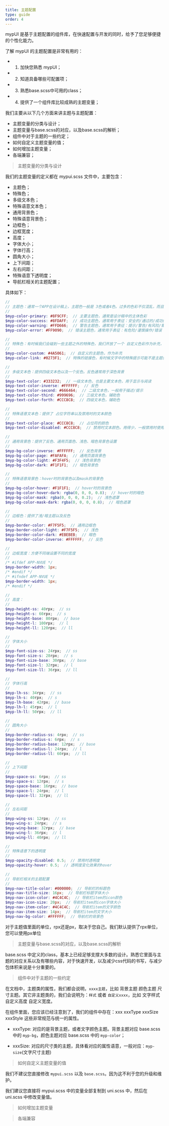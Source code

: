 ```yaml
---
title: 主题配置
type: guide
order: 4
---
```


mypUI 是基于主题配置的组件库，在快速配置与开发的同时，给予了您足够便捷的个性化能力。

了解 mypUI 的主题配置是非常有用的：

- 1. 加快您熟悉 mypUI；
- 2. 知道具备哪些可配置项；
- 3. 熟悉base.scss中可用的class；
- 4. 提供了一个组件库比较成熟的主题变量；

我们主要从以下几个方面来讲主题与主题配置：

- 主题变量的分类与设计；
- 主题变量与base.scss的对应，以及base.scss的解析；
- 组件中对于主题的一些约定；
- 如何自定义主题变量的值；
- 如何增加主题变量；
- 各端兼容；

> 主题变量的分类与设计

我们的主题变量的定义都在 mypui.scss 文件中，主要包含：

- 主题色；
- 特殊色；
- 多级文本色；
- 特殊语意文本色；
- 通用背景色；
- 特殊语意背景色；
- 边框色；
- 边框宽度；
- 高度；
- 字体大小；
- 字体行高；
- 圆角大小；
- 上下间距；
- 左右间距；
- 特殊语意下透明度；
- 导航栏相关的主题配置；

具体如下：

```scss
// 
// 主题色：通常一个APP在设计稿上，主题色一般是 3色或者4色。过多的色彩不仅混乱，而且不好管理与维护
// 
$myp-color-primary: #8F9CFF;  // 主要主题色，通常是设计稿中的主体色彩
$myp-color-success: #8FDAFF;  // 成功主题色，通常用于表征：安全的/通过的/成功的
$myp-color-warning: #FFD666;  // 警告主题色，通常用于表征：提示/警告/有风险/需要注意
$myp-color-error: #FF9090;  // 错误主题色，通常用于表征：有危险/谨慎操作/错误

//
// 特殊色：有时候我们会碰到一些主题之外的特殊色，我们开放了一个 自定义色彩作为补充，也提供了一个特殊语意的（链接色）
//
$myp-color-custom: #4A5061;  // 自定义的主题色，作为补充
$myp-color-link: #0273F1;  // 特殊的链接色，有时候文字中的特殊提示可能不是主题色，特殊的链接色可以用来作为特殊的文字提示

//
// 多级文本色：提供四级文本色以及一个反色。反色通常用于深色背景
//
$myp-text-color: #333232;  // 一级文本色，也是主要文本色，用于显示与阅读
$myp-text-color-inverse: #FFFFFF;  // 反色
$myp-text-color-second: #666464;  // 二级文本色，一般用于描述/提示
$myp-text-color-third: #999696;  // 三级文本色，辅助色
$myp-text-color-forth: #CCC8C8;  // 四级文本色，辅助色

// 
// 特殊语意文本色：提供了 占位字符串以及禁用时的文本颜色
//
$myp-text-color-place: #CCC8C8;  // 占位符的颜色
$myp-text-color-disabled: #CCC8C8;  // 禁用时文本颜色。用得少，一般禁用时使用opacity

//
// 通用背景色：提供了反色、通用页面色、浅色、暗色背景色设置
//
$myp-bg-color-inverse: #FFFFFF;  // 反色背景
$myp-bg-color-page: #FAFAFA;  // 通用页面背景色
$myp-bg-color-light: #F3F4F5;  // 浅色背景色
$myp-bg-color-dark: #F1F1F1;  // 暗色背景色

//
// 特殊语意背景色：hover时的背景色以及mask的背景色
//
$myp-bg-color-hover: #F1F1F1;  // hover时的背景色
$myp-bg-color-hover-dark: rgba(0, 0, 0, 0.8);  // hover时的暗色
$myp-bg-color-mask: rgba(0, 0, 0, 0.2);  // 浅色遮罩
$myp-bg-color-mask-dark: rgba(0, 0, 0, 0.8);  // 暗色遮罩

//
// 边框色：提供了浅/暗主题以及反色
//
$myp-border-color: #F7F5F5;  // 通用边框色
$myp-border-color-light: #F7F5F5;  // 浅色
$myp-border-color-dark: #EBEBEB;  // 暗色
$myp-border-color-inverse: #FFFFFF;  // 反色

//
// 边框宽度：方便不同端设置不同的宽度
//
/* #ifdef APP-NVUE */
$myp-border-width: 1px;
/* #endif */
/* #ifndef APP-NVUE */
$myp-border-width: 1px;
/* #endif */

//
// 高度：
//
$myp-height-ss: 40rpx;  // ss
$myp-height-s: 60rpx;  // s
$myp-height-base: 80rpx;  // base
$myp-height-l: 100rpx;  // l
$myp-height-ll: 120rpx;  // ll

//
// 字体大小
//
$myp-font-size-ss: 24rpx;  // ss
$myp-font-size-s: 28rpx;  // s
$myp-font-size-base: 30rpx;  // base
$myp-font-size-l: 32rpx;  // l
$myp-font-size-ll: 36rpx;  // ll

//
// 字体行高
//
$myp-lh-ss: 34rpx;  // ss
$myp-lh-s: 40rpx;  // s
$myp-lh-base: 42rpx;  // base
$myp-lh-l: 45rpx;  // l
$myp-lh-ll: 50rpx;  // ll

//
// 圆角大小
//
$myp-border-radius-ss: 4rpx;  // ss
$myp-border-radius-s: 6rpx;  // s
$myp-border-radius-base: 12rpx;  // base
$myp-border-radius-l: 24rpx;  // l
$myp-border-radius-ll: 60rpx;  // ll

//
// 上下间距
//
$myp-space-ss: 6rpx;  // ss
$myp-space-s: 12rpx;  // s
$myp-space-base: 16rpx;  // base
$myp-space-l: 24rpx;  // l
$myp-space-ll: 32rpx;  // ll

//
// 左右间距
//
$myp-wing-ss: 12rpx;  // ss
$myp-wing-s: 24rpx;  // s
$myp-wing-base: 32rpx;  // base
$myp-wing-l: 36rpx;  // l
$myp-wing-ll: 40rpx;  // ll

//
// 特殊语意下的透明度
//
$myp-opacity-disabled: 0.5;  // 禁用时透明度
$myp-opacity-hover: 0.5;  // 透明度变化效果的hover

//
// 导航栏相关的主题配置
//
$myp-nav-title-color: #000000;  // 导航栏的标题色
$myp-nav-title-size: 16px;  // 导航栏标题字体大小
$myp-nav-icon-color: #4C4C4C;  // 导航栏item的icon颜色
$myp-nav-icon-size: 20px;  // 导航栏item的icon字体大小
$myp-nav-item-color: #4C4C4C;  // 导航栏item的文字颜色
$myp-nav-item-size: 14px;  // 导航栏item的文字大小
$myp-nav-bg-color: #FFFFFF;  // 导航栏的背景色
```

<p class="tip">对于主题值里面的单位，rpx还是px，取决于您自己。我们默认提供了rpx单位，您可以使用px单位</p>

> 主题变量与base.scss的对应，以及base.scss的解析

base.scss 中定义的class，基本上已经足够支撑大多数的设计。熟悉它里面与主题的对应关系以及有哪些内容，对于快速开发，以及减少css代码的书写，与减少包体积来说是十分重要的。

> 组件中对于主题的一些约定

在文档中，主题类的属性，我们都会说明，`xxxx主题`，比如 背景主题 颜色主题 尺寸主题。其它非主题类的，我们会说明为：`样式` 或者 `自定义xxxx`，比如 文字样式 自定义高度 自定义宽度。

在组件里面，您应该已经注意到了，我们的组件中存在：xxx xxxType xxxSize xxxStyle 这些非常规范与统一的属性。

- xxxType: 对应的是背景主题，或者文字颜色主题。背景主题对应 base.scss中的 `myp-bg`，颜色主题对应 base.scss 中的 `myp-color`；

- xxxSize: 对应的尺寸类的主题，具体看对应的属性语意，一般对应：`myp-size`(文字尺寸主题)

> 如何自定义主题变量的值

我们不建议您直接修改 `mypui.scss` 以及 `base.scss`。因为这不利于您的升级和维护。

我们建议您直接将 mypui.scss 中的变量全部复制到 uni.scss 中，然后在 uni.scss 中修改变量值。

> 如何增加主题变量


> 各端兼容
